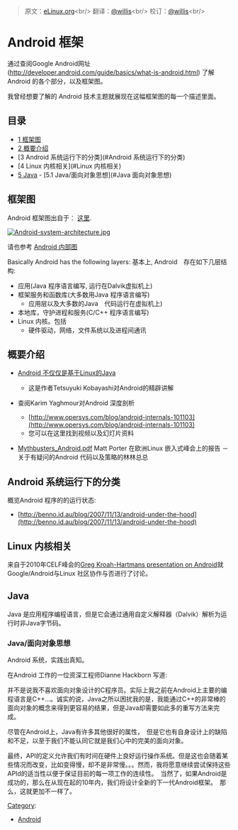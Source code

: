 > 原文：[eLinux.org](http://eLinux.org/Android_Architecture "http://eLinux.org/Android_Architecture")<br/>
> 翻译：[@willis](http://eLinux.org/Android_Architecture "http://eLinux.org/Android_Architecture")<br/>
> 校订：[@willis](http://eLinux.org/Android_Architecture "http://eLinux.org/Android_Architecture")<br/>


# Android 框架



通过查阅Google Android网址(http://developer.android.com/guide/basics/what-is-android.html) 了解Android 的各个部分，以及框架图。

我曾经想要了解的 Android 技术主题就展现在这幅框架图的每一个描述里面。

## 目录

-   [1 框架图](#框架图)
-   [2 概要介绍](#概要介绍)
-   [3 Android 系统运行下的分类](#Android 系统运行下的分类)
-   [4 Linux 内核相关](#Linux 内核相关)
-   [5 Java](#Java)
        -   [5.1 Java/面向对象思想](#Java 面向对象思想)

## 框架图

Android 框架图出自于：
[这里](http://developer.android.com/images/system-architecture.jpg).

[![Android-system-architecture.jpg](http://eLinux.org/images/c/c2/Android-system-architecture.jpg)](http://eLinux.org/File:Android-system-architecture.jpg)

请也参考 [Android 内部图](http://www.makelinux.net/android/internals/)

Basically Android has the following layers:
基本上, Android　存在如下几层结构:

-   应用(Java 程序语言编写, 运行在Dalvik虚拟机上)
-   框架服务和函数库(大多数用Java 程序语言编写)
    -   应用层以及大多数的Java　代码运行在虚拟机上)
-   本地库，守护进程和服务(C/C++ 程序语言编写)
-   Linux 内核。包括
    -   硬件驱动，网络，文件系统以及进程间通讯

## 概要介绍

-   [Android 不仅仅是基于Linux的Java](http://kobablog.wordpress.com/2011/05/22/android-is-not-just-java-on-linux/)
    -   这是作者Tetsuyuki Kobayashi对Android的精辟讲解

-   查阅Karim Yaghmour对Android 深度剖析
    -   [http://www.opersys.com/blog/android-internals-101103](http://www.opersys.com/blog/android-internals-101103)
    -   您可以在这里找到视频以及幻灯片资料

-   [Mythbusters\_Android.pdf](http://eLinux.org/images/2/2d/Mythbusters_Android.pdf "Mythbusters Android.pdf")
    Matt Porter 在欧洲Linux 嵌入式峰会上的报告
    －  关于有疑问的Android 代码以及策略的林林总总

## Android 系统运行下的分类

概览Android 程序的的运行状态:

-   [http://benno.id.au/blog/2007/11/13/android-under-the-hood](http://benno.id.au/blog/2007/11/13/android-under-the-hood)

## Linux 内核相关

来自于2010年CELF峰会的[Greg Kroah-Hartmans presentation on Android](http://github.com/gregkh/android-presentation/downloads)就Google/Android与Linux 社区协作与否进行了讨论。

## Java

Java 是应用程序编程语言，但是它会通过通用自定义解释器（Dalvik）解析为运行时非Java字节码。

### Java/面向对象思想

Android 系统，实践出真知。

在Android 工作的一位资深工程师Dianne Hackborn 写道:

并不是说我不喜欢面向对象设计的C程序员。实际上我之前在Android上主要的编程语言是C++...。诚实的说，Java之所以困扰我的是，我能通过C++的非常棒的面向对象的概念来得到更容易的结果，但是Java却需要如此多的重写方法来完成。

尽管在Android上，Java有许多其他很好的属性，　但是它也有自身设计上的缺陷和不足，以至于我们不能认同它就是我们心中的完美的面向对象。

最终，API的定义允许我们有时间在硬件上良好运行操作系统。但是这也会随着某些情况而改变，比如变得慢，却不是非常慢。。。然而，我将愿意继续尝试保持这些APId的适当性以便于保证目前的每一项工作的连续性。　当然了，如果Android是成功的，那么在从现在起的10年内，我们将设计全新的下一代Android框架。　那么，这就更加不一样了。




[Category](http://eLinux.org/Special:Categories "Special:Categories"):

-   [Android](http://eLinux.org/Category:Android "Category:Android")

